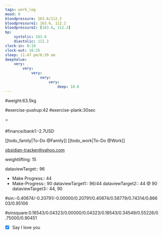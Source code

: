 ```yaml
---
tags: work_log
mood: 8
bloodpressure: 163.6/112.2
bloodpressure1: 163.6, 112.2
bloodpressure2: [163.6, 112.2]
bp:
    systolic: 163.6
    diastolic: 112.2
clock-in: 8:19
clock-out: 16:35
sleep: 11:47 pm/6:39 am
deepValue: 
    very: 
        very: 
            very: 
                very: 
                    very: 
                        deep: 18.6
---
```


#weight:63.5kg

#exercise-pushup:42
#exercise-plank:30sec


⭐


#finance/bank1:-2.7USD

[[todo_family|To-Do @Family]]
[[todo_work|To-Do @Work]]

obsidian-tracker@yahoo.com

weightlifting: 15

dataviewTarget:: 96
- Make Progress:: 44
- Make-Progress:: 90
dataviewTarget1:: 96/44
dataviewTarget2:: 44 @ 90
dataviewTarget3:: 44, 90

#sin:-0.40674/-0.20791/-0.00000/0.20791/0.40674/0.58779/0.74314/0.86603/0.95106

#sinsquare:0.16543/0.04323/0.00000/0.04323/0.16543/0.34549/0.55226/0.75000/0.90451

- [x] Say I love you

